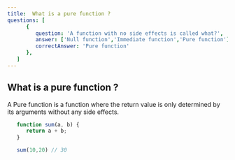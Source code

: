 ```yaml
---
title:  What is a pure function ?
questions: [
      {
         question: 'A function with no side effects is called what?',
         answer: ['Null function','Immediate function','Pure function'],
         correctAnswer: 'Pure function'
      },
   ]
---
```

## What is a pure function ?

A Pure function is a function where the return value is only determined by its arguments without any side effects. 

```js 
   function sum(a, b) {
      return a + b;
   }

   sum(10,20) // 30

```